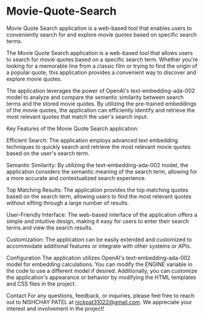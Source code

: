 # Movie-Quote-Search
Movie Quote Search application is a web-based tool that enables users to conveniently search for and explore movie quotes based on specific search terms.

The Movie Quote Search application is a web-based tool that allows users to search for movie quotes based on a specific search term. Whether you're looking for a memorable line from a classic film or trying to find the origin of a popular quote, this application provides a convenient way to discover and explore movie quotes.

The application leverages the power of OpenAI's text-embedding-ada-002 model to analyze and compare the semantic similarity between search terms and the stored movie quotes. By utilizing the pre-trained embeddings of the movie quotes, the application can efficiently identify and retrieve the most relevant quotes that match the user's search input.

Key Features of the Movie Quote Search application:

Efficient Search: The application employs advanced text embedding techniques to quickly search and retrieve the most relevant movie quotes based on the user's search term.

Semantic Similarity: By utilizing the text-embedding-ada-002 model, the application considers the semantic meaning of the search term, allowing for a more accurate and contextualized search experience.

Top Matching Results: The application provides the top matching quotes based on the search term, allowing users to find the most relevant quotes without sifting through a large number of results.

User-Friendly Interface: The web-based interface of the application offers a simple and intuitive design, making it easy for users to enter their search terms and view the search results.

Customization: The application can be easily extended and customized to accommodate additional features or integrate with other systems or APIs.

Configuration
The application utilizes OpenAI's text-embedding-ada-002 model for embedding calculations. You can modify the ENGINE variable in the code to use a different model if desired. Additionally, you can customize the application's appearance or behavior by modifying the HTML templates and CSS files in the project.

Contact
For any questions, feedback, or inquiries, please feel free to reach out to NISHCHAY PATEL at nickpat31022@gmail.com. We appreciate your interest and involvement in the project!
